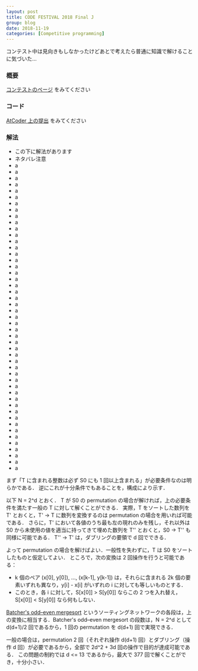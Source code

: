```yaml
---
layout: post
title: CODE FESTIVAL 2018 Final J
group: blog
date: 2018-11-19
categories: [Competitive programming]
---
```


コンテスト中は見向きもしなかったけどあとで考えたら普通に知識で解けることに気づいた…

### 概要
[コンテストのページ](https://code-festival-2018-final-open.contest.atcoder.jp/tasks/code_festival_2018_final_j) をみてください

### コード
[AtCoder 上の提出](https://code-festival-2018-final-open.contest.atcoder.jp/submissions/3627547) をみてください

### 解法

- この下に解法があります
- ネタバレ注意
- a
- a
- a
- a
- a
- a
- a
- a
- a
- a
- a
- a
- a
- a
- a
- a
- a
- a
- a
- a
- a
- a
- a
- a
- a
- a
- a
- a
- a
- a
- a
- a
- a
- a
- a
- a
- a
- a
- a
- a
- a
- a
- a
- a
- a
- a
- a
- a
- a

まず「T に含まれる整数は必ず S0 にも 1 回以上含まれる」が必要条件なのは明らかである．
逆にこれが十分条件でもあることを，構成により示す．

以下 N = 2^d とおく．
T が S0 の permutation の場合が解ければ，上の必要条件を満たす一般の T に対して解くことができる．
実際，T をソートした数列を T' とおくと，T' -> T に数列を変換するのは permutation の場合を用いれば可能である．
さらに，T' において各値のうち最も左の現れのみを残し，それ以外は S0 から未使用の値を適当に持ってきて埋めた数列を T'' とおくと，S0 -> T'' も同様に可能である．
T'' -> T' は，ダブリングの要領で d 回でできる．

よって permutation の場合を解けばよい．一般性を失わずに，T は S0 をソートしたものと仮定してよい．
ところで，次の変換は 2 回操作を行うと可能である：

- k 個のペア (x[0], y[0]), ..., (x[k-1], y[k-1]) は，それらに含まれる 2k 個の要素いずれも異なり，y[i] - x[i] がいずれの i に対しても等しいものとする．
- このとき，各 i に対して，S[x[0]] > S[y[0]] ならこの 2 つを入れ替え，S[x[0]] < S[y[0]] なら何もしない．

[Batcher's odd–even mergesort](https://ja.wikipedia.org/wiki/%E3%83%90%E3%83%83%E3%83%81%E3%83%A3%E3%83%BC%E5%A5%87%E5%81%B6%E3%83%9E%E3%83%BC%E3%82%B8%E3%82%BD%E3%83%BC%E3%83%88) というソーティングネットワークの各段は，上の変換に相当する．Batcher's odd–even mergesort の段数は，N = 2^d として d(d+1)/2 回であるから，1 回の permutation を d(d+1) 回で実現できる．

一般の場合は，permutation 2 回（それぞれ操作 d(d+1) 回）とダブリング（操作 d 回）が必要であるから，全部で 2d^2 + 3d 回の操作で目的が達成可能である．
この問題の制約では d <= 13 であるから，最大で 377 回で解くことができ，十分小さい．
